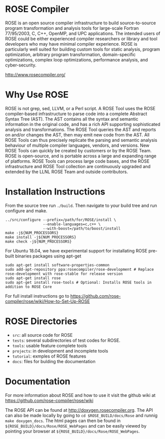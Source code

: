 # ROSE Compiler
	
ROSE is an open source compiler infrastructure to build source-to-source program transformation and analysis tools for large-scale Fortran 77/95/2003, C, C++, OpenMP, and UPC applications. The intended users of ROSE could be either experienced compiler researchers or library and tool developers who may have minimal compiler experience. ROSE is particularly well suited for building custom tools for static analysis, program optimization, arbitrary program transformation, domain-specific optimizations, complex loop optimizations, performance analysis, and cyber-security.

http://www.rosecompiler.org/

# Why Use ROSE

ROSE is not grep, sed, LLVM, or a Perl script. A ROSE Tool uses the ROSE compiler-based infrastructure to parse code into a complete Abstract Syntax Tree (AST). The AST contains all the syntax and semantic information in the original code, and has a rich API supporting sophisticated analysis and transformations. The ROSE Tool queries the AST and reports on and/or changes the AST, then may emit new code from the AST. All ROSE Tools can thus precisely replicate the parsing and semantic analysis behaviour of multiple compiler languages, vendors, and versions. New ROSE Tools can quickly be created by customers or by the ROSE Team. ROSE is open-source, and is portable across a large and expanding range of platforms. ROSE Tools can process large code bases, and the ROSE infrastructure and ROSE Tool collection are continuously upgraded and extended by the LLNL ROSE Team and outside contributors.

# Installation Instructions
From the source tree run `./build`. Then navigate to your build tree and run configure and make.
```
../src/configure --prefix=/path/for/ROSE/install \
                 --enable-languages=c,c++ \
                 --with-boost=/path/to/boost/install
make -j${NUM_PROCESSORS}
make install -j${NUM_PROCESSORS}
make check -j${NUM_PROCESSORS}
```

For Ubuntu 18.04, we have experimental support for installating ROSE pre-built binaries packages using apt-get
```
sudo apt-get install software-properties-common
sudo add-apt-repository ppa:rosecompiler/rose-development # Replace rose-development with rose-stable for release version
sudo apt-get install rose
sudo apt-get install rose-tools # Optional: Installs ROSE tools in addition to ROSE Core
```

For full install instructions go to https://github.com/rose-compiler/rose/wiki/How-to-Set-Up-ROSE

# ROSE Directories 
* `src`: all source code for ROSE
* `tests`: several subdirectories of test codes for ROSE.
* `tools`: usable feature complete tools
* `projects`: in development and incomplete tools
* `tutorial`: exmples of ROSE features
* `docs`: files for bulding the documentation

# Documentation
For more information about ROSE and how to use it visit the github wiki at https://github.com/rose-compiler/rose/wiki

The ROSE API can be found at http://doxygen.rosecompiler.org. The API can also be made locally by going to `cd $ROSE_BUILD/docs/Rose` and runnig `make doxygen_docs`. The html pages can then be found in `${ROSE_BUILD}/docs/Rose/ROSE_WebPages` and can be easily viewed by pointing your browser at `${ROSE_BUILD}/docs/Rose/ROSE_WebPages`. 
